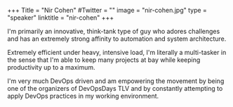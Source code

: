 +++
Title = "Nir Cohen"
#Twitter = ""
image = "nir-cohen.jpg"
type = "speaker"
linktitle = "nir-cohen"
+++

I'm primarily an innovative, think-tank type of guy who adores challenges and has an extremely strong affinity to automation and system architecture.

Extremely efficient under heavy, intensive load, I'm literally a multi-tasker in the sense that I'm able to keep many projects at bay while keeping productivity up to a maximum.

I'm very much DevOps driven and am empowering the movement by being one of the organizers of DevOpsDays TLV and by constantly attempting to apply DevOps practices in my working environment.